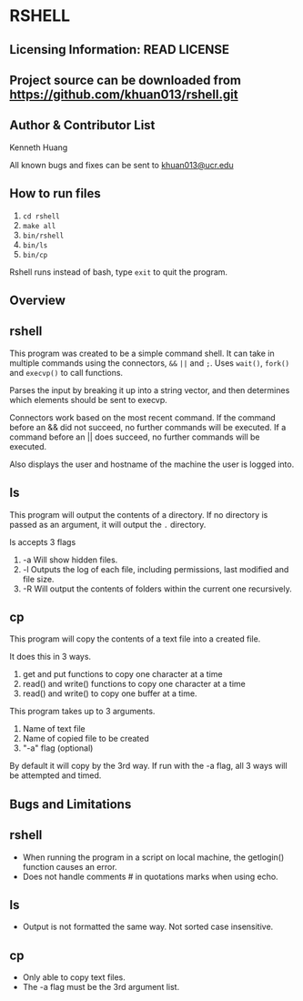 RSHELL
====

Licensing Information: READ LICENSE
---
Project source can be downloaded from https://github.com/khuan013/rshell.git
---

Author & Contributor List
----------

Kenneth Huang

All known bugs and fixes can be sent to khuan013@ucr.edu

How to run files
---------------
1. `cd rshell`
2. `make all`
3. `bin/rshell`
4. `bin/ls`
5. `bin/cp`


Rshell runs instead of bash, type `exit` to quit the program.

Overview
------------

rshell
----

This program was created to be a simple command shell.
It can take in multiple commands using the connectors, `&&` `||` and `;`.
Uses `wait()`, `fork()` and  `execvp()` to call functions.

Parses the input by breaking it up into a string vector, and then determines
which elements should be sent to execvp.

Connectors work based on the most recent command. If the command before an &&
did not succeed, no further commands will be executed. If a command before an
|| does succeed, no further commands will be executed.

Also displays the user and hostname of the machine the user is logged into.

ls
---

This program will output the contents of a directory. If no directory
is passed as an argument, it will output the `.` directory.

ls accepts 3 flags

1. -a Will show hidden files.
2. -l Outputs the log of each file, including permissions, last modified and file size.
3. -R Will output the contents of folders within the current one recursively.

cp
---

This program will copy the contents of a text file into a created file.

It does this in 3 ways.

1. get and put functions to copy one character at a time
2. read() and write() functions to copy one character at a time
3. read() and write() to copy one buffer at a time.

This program takes up to 3 arguments.

1. Name of text file
2. Name of copied file to be created
3. "-a" flag (optional)

By default it will copy by the 3rd way. If run with the -a flag, all 3
ways will be attempted and timed.

Bugs and Limitations
----------

rshell
---
* When running the program in a script on local machine,
the getlogin() function causes an error.
* Does not handle comments # in quotations marks when using echo.

ls
---
* Output is not formatted the same way. Not sorted case insensitive.

cp
---
* Only able to copy text files.
* The -a flag must be the 3rd argument list.
